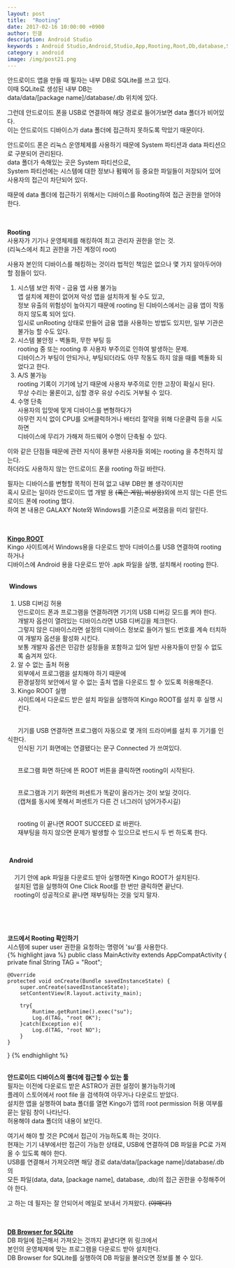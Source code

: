```yaml
---
layout: post
title:  "Rooting"
date: 2017-02-16 10:00:00 +0900
author: 민갤
description: Android Studio 
keywords : Android Studio,Android,Studio,App,Rooting,Root,Db,database,SQLite,SQLiteDatabase,data
category : android
image: /img/post21.png
---
```


안드로이드 앱을 만들 때 필자는 내부 DB로 SQLite를 쓰고 있다.<br>
이때 SQLite로 생성된 내부 DB는<br>
<span class="blue">data/data/[package name]/database/.db</span> 위치에 있다.<br>

그런데 안드로이드 폰을 USB로 연결하여 해당 경로로 들어가보면 data 폴더가 비어있다.<br>
이는 안드로이드 디바이스가 data 폴더에 접근하지 못하도록 막았기 때문이다.<br>

안드로이드 폰은 리눅스 운영체제를 사용하기 때문에 System 파티션과 data 파티션으로 구분되어 관리된다.<br>
data 폴더가 속해있는 곳은 System 파티션으로,<br>
System 파티션에는 시스템에 대한 정보나 펌웨어 등 중요한 파일들이 저장되어 있어 사용자의 접근이 차단되어 있다.<br>

때문에 data 폴더에 접근하기 위해서는 디바이스를 Rooting하여 접근 권한을 얻어야 한다.<br>
<br>
<br>

<strong class="h2">Rooting</strong><br>
사용자가 기기나 운영체제를 해킹하여 최고 관리자 권한을 얻는 것.<br>
(리눅스에서 최고 권한을 가진 계정이 root)<br>

사용자 본인의 디바이스를 해킹하는 것이라 법적인 책임은 없으나 몇 가지 알아두어야 할 점들이 있다.<br>

1. 시스템 보안 취약 - <span class="red">금융 앱 사용 불가능</span><br>
앱 설치에 제한이 없어져 악성 앱을 설치하게 될 수도 있고, <br>
정보 유출의 위험성이 높아지기 때문에 rooting 된 디바이스에서는 금융 앱이 작동하지 않도록 되어 있다.<br>
임시로 unRooting 상태로 만들어 금융 앱을 사용하는 방법도 있지만, 일부 기관은 불가능 할 수도 있다.<br>
2. 시스템 불안정 - <span class="red">벽돌화, 무한 부팅 등</span><br>
rooting 중 또는 rooting 후 사용자 부주의로 인하여 발생하는 문제.<br>
디바이스가 부팅이 안되거나, 부팅되더라도 아무 작동도 하지 않을 때를 벽돌화 되었다고 한다.<br>
3. <span class="red">A/S 불가능</span><br>
rooting 기록이 기기에 남기 때문에 사용자 부주의로 인한 고장이 확실시 된다.<br>
무상 수리는 물론이고, 심할 경우 유상 수리도 거부될 수 있다.<br>
4. <span class="red">수명 단축</span><br>
사용자의 입맛에 맞게 디바이스를 변형하다가 <br>
아무런 지식 없이 CPU를 오버클럭하거나 배터리 절약을 위해 다운클럭 등을 시도 하면<br>
디바이스에 무리가 가해져 하드웨어 수명이 단축될 수 있다.<br>

이와 같은 단점들 때문에 관련 지식이 풍부한 사용자들 외에는 rooting 을 추천하지 않는다.<br>
하더라도 사용하지 않는 안드로이드 폰을 rooting 하길 바란다.<br>

필자는 디바이스를 변형할 목적이 전혀 없고 내부 DB만 볼 생각이지만<br>
혹시 모르는 일이라 안드로이드 앱 개발 용 <del>(혹은 게임, 비상용)</del>외에 쓰지 않는 다른 안드로이드 폰에 rooting 했다.<br>
하여 본 내용은 GALAXY Note와 Windows를 기준으로 써졌음을 미리 알린다.<br>
<br>
<br>

<strong class="h2">[Kingo ROOT] </strong><br>
Kingo 사이트에서 Windows용을 다운로드 받아 디바이스를 USB 연결하여 rooting 하거나<br>
디바이스에 Android 용을 다운로드 받아 .apk 파일을 실행, 설치해서 rooting 한다.<br>
<br>

&#149; <strong>Windows</strong><br>
1. USB 디버깅 허용<br>
안드로이드 폰과 프로그램을 연결하려면 기기의 <span class="blue">USB 디버깅 모드</span>를 켜야 한다.<br>
개발자 옵션이 열려있는 디바이스라면 USB 디버깅을 체크한다.<br>
그렇지 않은 디바이스라면 설정의 디바이스 정보로 들어가 빌드 번호를 계속 터치하여 개발자 옵션을 활성화 시킨다.<br>
보통 개발자 옵션은 민감한 설정들을 포함하고 있어 일반 사용자들이 만질 수 없도록 숨겨져 있다.<br>
2. 알 수 없는 출처 허용<br>
외부에서 프로그램을 설치해야 하기 때문에<br>
환경설정의 보안에서 <span class="blue">알 수 없는 출처</span> 앱을 다운로드 할 수 있도록 허용해준다.<br>
3. Kingo ROOT 실행<br>
사이트에서 다운로드 받은 설치 파일을 실행하여 Kingo ROOT를 설치 후 실행 시킨다.<br>
<p class="t_center w80"><amp-img src="{{ "/img/post21/post21_01.jpg" | prepend: site.baseurl }}" alt="kingo root" width="809" height="583" layout="responsive"></amp-img></p><br>
&nbsp; &nbsp; &nbsp; 기기를 USB 연결하면 프로그램이 자동으로 몇 개의 드라이버를 설치 후 기기를 인식한다.<br>
&nbsp; &nbsp; &nbsp; 인식된 기기 화면에는 연결됐다는 문구 <span class="blue">Connected</span> 가 쓰여있다.<br>
<p class="t_center w80"><amp-img src="{{ "/img/post21/post21_04.jpg" | prepend: site.baseurl }}" alt="connected" width="1175" height="584" layout="responsive"></amp-img></p><br>
&nbsp; &nbsp; &nbsp; 프로그램 화면 하단에 뜬 ROOT 버튼을 클릭하면 rooting이 시작된다.<br>
<p class="t_center w80"><amp-img src="{{ "/img/post21/post21_05.jpg" | prepend: site.baseurl }}" alt="rooting start" width="810" height="581" layout="responsive"></amp-img></p><br>
&nbsp; &nbsp; &nbsp; 프로그램과 기기 화면의 퍼센트가 똑같이 올라가는 것이 보일 것이다.<br>
&nbsp; &nbsp; &nbsp; (캡쳐를 동시에 못해서 퍼센트가 다른 건 너그러이 넘어가주시길)<br>
<p class="t_center w80"><amp-img src="{{ "/img/post21/post21_06.jpg" | prepend: site.baseurl }}" alt="rooting" width="1170" height="581" layout="responsive"></amp-img></p><br>
&nbsp; &nbsp; &nbsp; rooting 이 끝나면 <span class="blue">ROOT SUCCEED</span> 로 바뀐다.<br>
&nbsp; &nbsp; &nbsp; 재부팅을 하지 않으면 문제가 발생할 수 있으므로 반드시 두 번 하도록 한다.<br>
<p class="t_center w80"><amp-img src="{{ "/img/post21/post21_07.jpg" | prepend: site.baseurl }}" alt="root succeed" width="1176" height="582" layout="responsive"></amp-img></p><br>


&#149; <strong>Android</strong><br>

&nbsp; &nbsp; 기기 안에 apk 파일을 다운로드 받아 실행하면 Kingo ROOT가 설치된다.<br>
&nbsp; &nbsp; 설치된 앱을 실행하여 One Click Root를 한 번만 클릭하면 끝난다.<br>
&nbsp; &nbsp; rooting이 성공적으로 끝나면 재부팅하는 것을 잊지 말자.<br>
<p class="t_center w30"><amp-img src="{{ "/img/post21/post21_08.png" | prepend: site.baseurl }}" alt="android root" width="800" height="1280" layout="responsive"></amp-img></p><br>
<br>
<br>

<strong class="h2">코드에서 Rooting 확인하기</strong><br>
시스템에 super user 권한을 요청하는 명령어 'su'를 사용한다.<br>
{% highlight java %}
public class MainActivity extends AppCompatActivity {
private final String TAG = "Root";

    @Override
    protected void onCreate(Bundle savedInstanceState) {
        super.onCreate(savedInstanceState);
        setContentView(R.layout.activity_main);
       
        try{
            Runtime.getRuntime().exec("su");
            Log.d(TAG, "root OK");
        }catch(Exception e){
            Log.d(TAG, "root NO");
        }
    }
}
{% endhighlight %}
<br>
<br>

<strong class="h2">안드로이드 디바이스의 폴더에 접근할 수 있는 툴 </strong><br>
필자는 이전에 다운로드 받은 ASTRO가 권한 설정이 불가능하기에 <br>
플레이 스토어에서 root file 을 검색하여 아무거나 다운로드 받았다.<br>
설치한 앱을 실행하여 bata 폴더를 열면 Kingo가 앱의 root permission 허용 여부를 묻는 알림 창이 나타난다. <br>
허용해야 data 폴더의 내용이 보인다.<br>

여기서 해야 할 것은 PC에서 접근이 가능하도록 하는 것이다.<br>
현재는 기기 내부에서만 접근이 가능한 상태로, USB에 연결하여 DB 파일을 PC로 가져올 수 있도록 해야 한다.<br>
USB를 연결해서 가져오려면 해당 경로 data/data/[package name]/database/.db 의 <br>
모든 파일(data, data, [package name], database, .db)의 접근 권한을 수정해주어야 한다.<br>
<p class="t_center w80"><amp-img src="{{ "/img/post21/post21_09.jpg" | prepend: site.baseurl }}" alt="android root" width="2400" height="1280" layout="responsive"></amp-img></p>
고 하는 데 필자는 잘 안되어서 메일로 보내서 가져왔다. <del>(야매다!)</del><br>
<br>
<br>

<strong class="h2">[DB Browser for SQLite]</strong><br>
DB 파일에 접근해서 가져오는 것까지 끝냈다면 위 링크에서<br>
본인의 운영체제에 맞는 프로그램을 다운로드 받아 설치한다.<br>
DB Browser for SQLite를 실행하여 DB 파일을 불러오면 정보를 볼 수 있다.<br>
<p class="t_center w80"><amp-img src="{{ "/img/post21/post21_10.jpg" | prepend: site.baseurl }}" alt="DB Browser for SQLite" width="1046" height="668" layout="responsive"></amp-img></p><br>





[Kingo ROOT]: http://www.kingoapp.com/
[DB Browser for SQLite]: http://sqlitebrowser.org/
